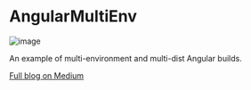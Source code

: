 # AngularMultiEnv

![image](https://github.com/user-attachments/assets/02897732-62cf-4ff2-9016-4dc64aa5baaa)


An example of multi-environment and multi-dist Angular builds.

 [Full blog on Medium](https://mirzaleka.medium.com/angular-multi-environment-builds-c21e2320bf50)
